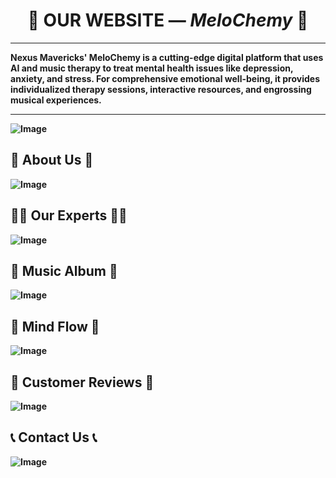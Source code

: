 <h1 align="center">🚀 OUR WEBSITE — <i><b>MeloChemy<b></i> 🚀</h1>

<hr>

Nexus Mavericks' MeloChemy is a cutting-edge digital platform that uses AI and music therapy to treat mental health issues like depression, anxiety, and stress.  For comprehensive emotional well-being, it provides individualized therapy sessions, interactive resources, and engrossing musical experiences.

<hr>

![Image](https://github.com/user-attachments/assets/2ce304ee-edc7-47ba-9b09-a52676c4cb10)

<p align="center">

## 🌟 **About Us** 🌟

</p>

![Image](https://github.com/user-attachments/assets/189e391e-b6e0-4e83-bf19-63fdefef610d)

<p align="center">

## 👨‍💻 **Our Experts** 👨‍💻

</p>

![Image](https://github.com/user-attachments/assets/b7725679-0e78-4f0e-a8e1-89c128b1875b)

<p align="center">

## 🎼 **Music Album** 🎼

</p>

![Image](https://github.com/user-attachments/assets/7dca306e-6cc5-4644-b9fe-66163e8c2f2a)

<p align="center">

## 🌟 **Mind Flow** 🌟

</p>

![Image](https://github.com/user-attachments/assets/808965b4-359c-4cca-ba7e-6655e2eb0264)

<p align="center">

## 🌟 **Customer Reviews** 🌟

</p>

![Image](https://github.com/user-attachments/assets/417c8974-41c6-4163-96f4-c27d9829ff10)

<p align="center">

## 📞 **Contact Us** 📞

</p>

![Image](https://github.com/user-attachments/assets/5b0b1d1d-8d52-4e56-930e-ccbfd5265652)
